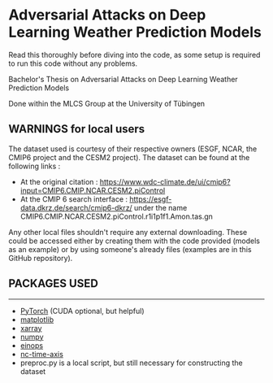 # **Adversarial Attacks on Deep Learning Weather Prediction Models**

Read this thoroughly before diving into the code, as some setup is required to run this code without any problems.

Bachelor's Thesis on Adversarial Attacks on Deep Learning Weather Prediction Models

Done within the MLCS Group at the University of Tübingen


## **WARNINGS for local users**
The dataset used is courtesy of their respective owners (ESGF, NCAR, the CMIP6 project and the CESM2 project).
The dataset can be found at the following links :
- At the original citation : https://www.wdc-climate.de/ui/cmip6?input=CMIP6.CMIP.NCAR.CESM2.piControl
- At the CMIP 6 search interface : https://esgf-data.dkrz.de/search/cmip6-dkrz/ under the name CMIP6.CMIP.NCAR.CESM2.piControl.r1i1p1f1.Amon.tas.gn

Any other local files shouldn't require any external downloading. These could be accessed either by creating them with the code provided (models as an example) or by using someone's already files (examples are in this GitHub repository).


## **PACKAGES USED**
------------------------
- [PyTorch](https://pytorch.org/get-started/locally/) (CUDA optional, but helpful)
- [matplotlib](https://matplotlib.org/stable/users/getting_started/)
- [xarray](https://docs.xarray.dev/en/stable/getting-started-guide/installing.html)
- [numpy](https://numpy.org/install/)
- [einops](https://einops.rocks/#Installation)
- [nc-time-axis](https://github.com/SciTools/nc-time-axis)
- preproc.py is a local script, but still necessary for constructing the dataset
